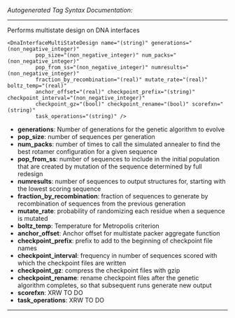 _Autogenerated Tag Syntax Documentation:_

---
Performs multistate design on DNA interfaces

```
<DnaInterfaceMultiStateDesign name="(string)" generations="(non_negative_integer)"
         pop_size="(non_negative_integer)" num_packs="(non_negative_integer)"
         pop_from_ss="(non_negative_integer)" numresults="(non_negative_integer)"
         fraction_by_recombination="(real)" mutate_rate="(real)" boltz_temp="(real)"
         anchor_offset="(real)" checkpoint_prefix="(string)" checkpoint_interval="(non_negative_integer)"
         checkpoint_gz="(bool)" checkpoint_rename="(bool)" scorefxn="(string)"
         task_operations="(string)" />
```

-   **generations**: Number of generations for the genetic algorithm to evolve
-   **pop_size**: number of sequences per generation
-   **num_packs**: number of times to call the simulated annealer to find the best rotamer configuration for a given sequence
-   **pop_from_ss**: number of sequences to include in the initial population that are created by mutation of the sequence determined by full redesign
-   **numresults**: number of sequences to output structures for, starting with the lowest scoring sequence
-   **fraction_by_recombination**: fraction of sequences to generate by recombination of sequences from the previous generation
-   **mutate_rate**: probability of randomizing each residue when a sequence is mutated
-   **boltz_temp**: Temperature for Metropolis criterion
-   **anchor_offset**: Anchor offset for multistate packer aggregate function
-   **checkpoint_prefix**: prefix to add to the beginning of checkpoint file names
-   **checkpoint_interval**: frequency in number of sequences scored with which the checkpoint files are written
-   **checkpoint_gz**: compress the checkpoint files with gzip
-   **checkpoint_rename**: rename checkpoint files after the genetic algorithm completes, so that subsequent runs generate new output
-   **scorefxn**: XRW TO DO
-   **task_operations**: XRW TO DO

---
